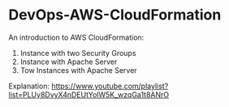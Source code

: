 # DevOps-AWS-CloudFormation

An introduction to AWS CloudFormation:

1. Instance with two Security Groups 
2. Instance with Apache Server 
3. Tow Instances with Apache Server

Explanation: https://www.youtube.com/playlist?list=PLUy8DvyX4nDEUtYolW5K_wzqGa1t8ANrO

